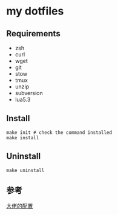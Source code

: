 # my dotfiles

## Requirements

- zsh
- curl
- wget
- git
- stow
- tmux
- unzip
- subversion
- lua5.3

## Install
```shell
make init # check the command installed
make install
```

## Uninstall
```shell
make uninstall
```

## 参考
[大佬的配置](https://github.com/Aloxaf/dotfiles)
